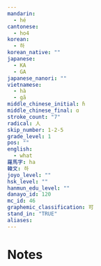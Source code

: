 ```yaml
---
mandarin:
  - hé
cantonese:
  - ho4
korean:
  - 하
korean_native: ""
japanese:
  - KA
  - GA
japanese_nanori: ""
vietnamese:
  - hà
  - gã
middle_chinese_initial: ɦ
middle_chinese_final: ɑ
stroke_count: "7"
radical: 人
skip_number: 1-2-5
grade_level: 1
pos: ""
english:
  - what
羅馬字: ha
韓文: 하
joyo_level: ""
hsk_level: ""
hanmun_edu_level: ""
danayo_id: 120
mc_id: 46
graphemic_classification: 可
stand_in: "TRUE"
aliases:
---
```


# Notes
